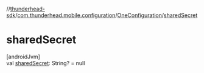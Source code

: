 //[thunderhead-sdk](../../../index.md)/[com.thunderhead.mobile.configuration](../index.md)/[OneConfiguration](index.md)/[sharedSecret](shared-secret.md)

# sharedSecret

[androidJvm]\
val [sharedSecret](shared-secret.md): String? = null
